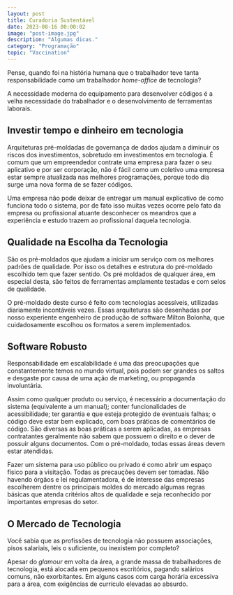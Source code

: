 ```yaml
---
layout: post
title: Curadoria Sustentável
date: 2023-08-16 00:00:02
image: "post-image.jpg"
description: "Algumas dicas."
category: "Programação"
topic: "Vaccination"
---
```


Pense, quando foi na história humana que o trabalhador teve tanta responsabilidade como um trabalhador _home-office_ de tecnologia?

A necessidade moderna do equipamento para desenvolver códigos é a velha necessidade do trabalhador e o desenvolvimento de ferramentas laborais.

## Investir tempo e dinheiro em tecnologia

Arquiteturas pré-moldadas de governança de dados ajudam a diminuir os riscos dos investimentos, sobretudo em investimentos em tecnologia. É comum que um empreendedor contrate uma empresa para fazer o seu aplicativo e por ser corporação, não é fácil como um coletivo uma empresa estar sempre atualizada nas melhores programações, porque todo dia surge uma nova forma de se fazer códigos.

Uma empresa não pode deixar de entregar um manual explicativo de como funciona todo o sistema, por de fato isso muitas vezes ocorre pelo fato da empresa ou profissional atuante desconhecer os meandros que a experiência e estudo trazem ao profissional daquela tecnologia.

## Qualidade na Escolha da Tecnologia

São os pré-moldados que ajudam a iniciar um serviço com os melhores padrões de qualidade. Por isso os detalhes e estrutura do pré-moldado escolhido tem que fazer sentido. Os pré moldados de qualquer área, em especial desta, são feitos de ferramentas amplamente testadas e com selos de qualidade.

O pré-moldado deste curso é feito com tecnologias acessíveis, utilizadas diariamente incontáveis vezes. Essas arquiteturas são desenhadas por nosso experiente engenheiro de produção de software Milton Bolonha, que cuidadosamente escolhou os formatos a serem implementados.

## Software Robusto

Responsabilidade em escalabilidade é uma das preocupações que constantemente temos no mundo virtual, pois podem ser grandes os saltos e desgaste por causa de uma ação de marketing, ou propaganda involuntária.

Assim como qualquer produto ou serviço, é necessário a documentação do sistema (equivalente a um manual); conter funcionalidades de acessibilidade; ter garantia e que esteja protegido de eventuais falhas; o código deve estar bem explicado, com boas práticas de comentários de código. São diversas as boas práticas a serem aplicadas, as empresas contratantes geralmente não sabem que possuem o direito e o dever de possuir alguns documentos. Com o pré-moldado, todas essas áreas devem estar atendidas.

Fazer um sistema para uso público ou privado é como abrir um espaço físico para a visitação. Todas as precauções devem ser tomadas. Não havendo órgãos e lei regulamentadora, é de interesse das empresas escolherem dentre os principais moldes do mercado algumas regras básicas que atenda critérios altos de qualidade e seja reconhecido por importantes empresas do setor.

## O Mercado de Tecnologia

Você sabia que as profissões de tecnologia não possuem associações, pisos salariais, leis o suficiente, ou inexistem por completo?

Apesar do _glamour_ em volta da área, a grande massa de trabalhadores de tecnologia, está alocada em pequenos escritórios, pagando salários comuns, não exorbitantes. Em alguns casos com carga horária excessiva para a área, com exigências de currículo elevadas ao absurdo.
